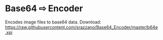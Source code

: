# Base64 &#8680; Encoder
Encodes image files to base64 data.
Download: https://raw.githubusercontent.com/srazzano/Base64_Encoder/master/b64e.xpi
